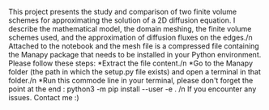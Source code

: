 This project presents the study and comparison of two finite volume schemes for approximating the solution of a 2D diffusion equation. I describe the mathematical model, the domain meshing, the finite volume schemes used, and the approximation of diffusion fluxes on the edges./n
Attached to the notebook and the mesh file is a compressed file containing the Manapy package that needs to be installed in your Python environment.
Please follow these steps:
*Extract the file content./n
*Go to the Manapy folder (the path in which the setup.py file exists) and open a terminal in that folder./n
*Run this commode line in your terminal, please don't forget the point at the end :  python3 -m pip install --user -e . /n
If you encounter any issues. Contact me :)
